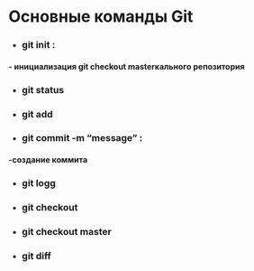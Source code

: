 # Основные команды Git

* ### git init :
#### - инициализация git checkout masterкального репозитория

* ### git status 

 * ### git add 

* ### git commit -m “message” :
#### -создание коммита

* ### git logg 

* ### git checkout

* ### git checkout master

* ### git diff
